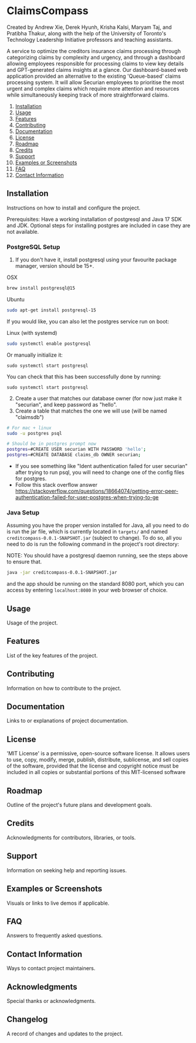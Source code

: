 # ClaimsCompass
Created by Andrew Xie, Derek Hyunh, Krisha Kalsi, Maryam Taj, and Pratibha Thakur, along with the help of the University of Toronto's Technology Leadership Initiative professors and teaching assistants.

A service to optimize the creditors insurance claims processing through categorizing claims by complexity and urgency, and through a dashboard allowing employees responsible for processing claims to view key details and GPT-generated claims insights at a glance.
Our dashboard-based web application provided an alternative to the existing 'Queue-based' claims processing system. It will allow Securian employees to prioritise the most urgent and complex claims which require more attention and resources while simultaneously keeping track of more straightforward claims.

1. [Installation](#installation)
2. [Usage](#usage)
3. [Features](#features)
4. [Contributing](#contributing)
5. [Documentation](#documentation)
6. [License](#license)
7. [Roadmap](#roadmap)
8. [Credits](#credits)
9. [Support](#support)
10. [Examples or Screenshots](#examples-or-screenshots)
11. [FAQ](#faq)
12. [Contact Information](#contact-information)

## Installation<a name="installation"></a>

Instructions on how to install and configure the project.

Prerequisites: Have a working installation of postgresql and Java 17 SDK and JDK.
Optional steps for installing postgres are included in case they are not available.

### PostgreSQL Setup<a name="postgres-setup"></a>
1. If you don't have it, install postgresql using your favourite package manager, version should be
15+.

OSX
```sh
brew install postgresql@15
```

Ubuntu
```sh
sudo apt-get install postgresql-15
```

If you would like, you can also let the postgres service run on boot:

Linux (with systemd)
```sh
sudo systemctl enable postgresql
```

Or manually initialize it:
```
sudo systemctl start postgresql
```

You can check that this has been successfully done by running:

```
sudo systemctl start postgresql
```

2. Create a user that matches our database owner (for now just make it "securian", and keep password
  as "hello".
3. Create a table that matches the one we will use (will be named "claimsdb")
```sh
# For mac + linux
sudo -u postgres psql

# Should be in postgres prompt now
postgres=#CREATE USER securian WITH PASSWORD 'hello';
postgres=#CREATE DATABASE claims_db OWNER securian;
```
* If you see something like "Ident authentication failed for user securian" after trying to run psql, you will need to change one of the config files for postgres. 
* Follow this stack overflow answer https://stackoverflow.com/questions/18664074/getting-error-peer-authentication-failed-for-user-postgres-when-trying-to-ge

### Java Setup<a name="java-setup"></a>
Assuming you have the proper version installed for Java, all you need to do is run the jar file,
which is currently located in `targets/` and named `creditcompass-0.0.1-SNAPSHOT.jar` (subject to change). To do so, all you need to do is run the following command in the project's root 
directory:

NOTE: You should have a postgresql daemon running, see the steps above to ensure that.

```sh
java -jar creditcompass-0.0.1-SNAPSHOT.jar
```

and the app should be running on the standard 8080 port, which you can access by entering
`localhost:8080` in your web browser of choice. 

## Usage<a name="usage"></a>
Usage of the project.

## Features<a name="features"></a>

List of the key features of the project.

## Contributing<a name="contributing"></a>

Information on how to contribute to the project.

## Documentation<a name="documentation"></a>

Links to or explanations of project documentation.

## License<a name="license"></a>

'MIT License' is a permissive, open-source software license. It allows users to use, copy, modify, merge, publish, distribute, sublicense, and sell copies of the software, provided that the license and copyright notice must be included in all copies or substantial portions of this MIT-licensed software

## Roadmap<a name="roadmap"></a>

Outline of the project's future plans and development goals.

## Credits<a name="credits"></a>

Acknowledgments for contributors, libraries, or tools.

## Support<a name="support"></a>

Information on seeking help and reporting issues.

## Examples or Screenshots<a name="examples-or-screenshots"></a>

Visuals or links to live demos if applicable.

## FAQ<a name="faq"></a>

Answers to frequently asked questions.

## Contact Information<a name="contact-information"></a>

Ways to contact project maintainers.

## Acknowledgments<a name="acknowledgments"></a>

Special thanks or acknowledgments.

## Changelog<a name="changelog"></a>

A record of changes and updates to the project.
